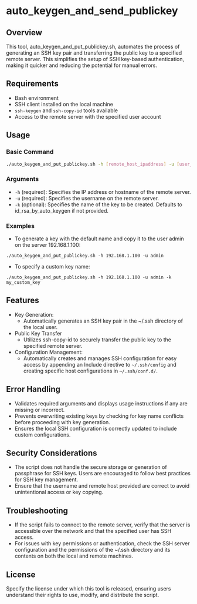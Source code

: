 # auto_keygen_and_send_publickey

## Overview
This tool, auto_keygen_and_put_publickey.sh, automates the process of generating an SSH key pair and transferring the public key to a specified remote server. This simplifies the setup of SSH key-based authentication, making it quicker and reducing the potential for manual errors.

## Requirements
- Bash environment
- SSH client installed on the local machine
- `ssh-keygen` and `ssh-copy-id` tools available
- Access to the remote server with the specified user account

## Usage
### Basic Command

```bash
./auto_keygen_and_put_publickey.sh -h [remote_host_ipaddress] -u [user_name] [-k key_name]
```
### Arguments
- `-h` (required): Specifies the IP address or hostname of the remote server.
- `-u` (required): Specifies the username on the remote server.
- `-k` (optional): Specifies the name of the key to be created. Defaults to id_rsa_by_auto_keygen if not provided.

### Examples
- To generate a key with the default name and copy it to the user admin on the server 192.168.1.100:
```
./auto_keygen_and_put_publickey.sh -h 192.168.1.100 -u admin
```

- To specify a custom key name:
```
./auto_keygen_and_put_publickey.sh -h 192.168.1.100 -u admin -k my_custom_key
```

## Features
- Key Generation:
  - Automatically generates an SSH key pair in the ~/.ssh directory of the local user.
- Public Key Transfer
  - Utilizes ssh-copy-id to securely transfer the public key to the specified remote server.
- Configuration Management:
  - Automatically creates and manages SSH configuration for easy access by appending an Include directive to `~/.ssh/config` and creating specific host configurations in `~/.ssh/conf.d/`.

## Error Handling
- Validates required arguments and displays usage instructions if any are missing or incorrect.
- Prevents overwriting existing keys by checking for key name conflicts before proceeding with key generation.
- Ensures the local SSH configuration is correctly updated to include custom configurations.

## Security Considerations
- The script does not handle the secure storage or generation of passphrase for SSH keys. Users are encouraged to follow best practices for SSH key management.
- Ensure that the username and remote host provided are correct to avoid unintentional access or key copying.

## Troubleshooting
- If the script fails to connect to the remote server, verify that the server is accessible over the network and that the specified user has SSH access.
- For issues with key permissions or authentication, check the SSH server configuration and the permissions of the ~/.ssh directory and its contents on both the local and remote machines.

## License
Specify the license under which this tool is released, ensuring users understand their rights to use, modify, and distribute the script.






